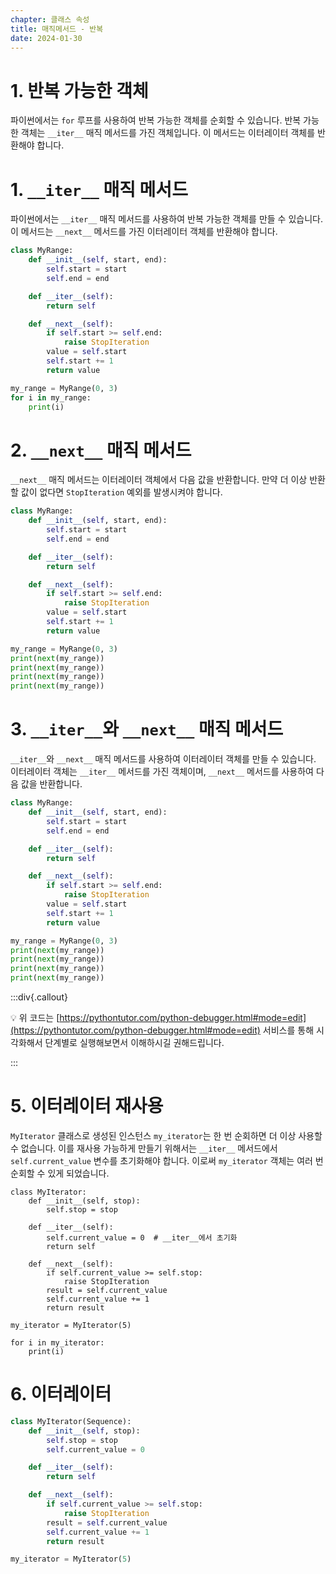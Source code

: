 ```yaml
---
chapter: 클래스 속성
title: 매직메서드 - 반복
date: 2024-01-30
---
```


# 1. 반복 가능한 객체

파이썬에서는 `for` 루프를 사용하여 반복 가능한 객체를 순회할 수 있습니다. 반복 가능한 객체는 `__iter__` 매직 메서드를 가진 객체입니다. 이 메서드는 이터레이터 객체를 반환해야 합니다.

# 1. `__iter__` 매직 메서드

파이썬에서는 `__iter__` 매직 메서드를 사용하여 반복 가능한 객체를 만들 수 있습니다. 이 메서드는 `__next__` 메서드를 가진 이터레이터 객체를 반환해야 합니다.

```python
class MyRange:
    def __init__(self, start, end):
        self.start = start
        self.end = end

    def __iter__(self):
        return self

    def __next__(self):
        if self.start >= self.end:
            raise StopIteration
        value = self.start
        self.start += 1
        return value

my_range = MyRange(0, 3)
for i in my_range:
    print(i)
```


# 2. `__next__` 매직 메서드

`__next__` 매직 메서드는 이터레이터 객체에서 다음 값을 반환합니다. 만약 더 이상 반환할 값이 없다면 `StopIteration` 예외를 발생시켜야 합니다.

```python
class MyRange:
    def __init__(self, start, end):
        self.start = start
        self.end = end

    def __iter__(self):
        return self

    def __next__(self):
        if self.start >= self.end:
            raise StopIteration
        value = self.start
        self.start += 1
        return value

my_range = MyRange(0, 3)
print(next(my_range))
print(next(my_range))
print(next(my_range))
print(next(my_range))
```

# 3. `__iter__`와 `__next__` 매직 메서드

`__iter__`와 `__next__` 매직 메서드를 사용하여 이터레이터 객체를 만들 수 있습니다. 이터레이터 객체는 `__iter__` 메서드를 가진 객체이며, `__next__` 메서드를 사용하여 다음 값을 반환합니다.

```python
class MyRange:
    def __init__(self, start, end):
        self.start = start
        self.end = end

    def __iter__(self):
        return self

    def __next__(self):
        if self.start >= self.end:
            raise StopIteration
        value = self.start
        self.start += 1
        return value

my_range = MyRange(0, 3)
print(next(my_range))
print(next(my_range))
print(next(my_range))
print(next(my_range))
```

:::div{.callout}

💡 위 코드는 [https://pythontutor.com/python-debugger.html#mode=edit](https://pythontutor.com/python-debugger.html#mode=edit) 서비스를 통해 시각화해서 단계별로 실행해보면서 이해하시길 권해드립니다.

:::

# 5. 이터레이터 재사용

`MyIterator` 클래스로 생성된 인스턴스 `my_iterator`는 한 번 순회하면 더 이상 사용할 수 없습니다. 이를 재사용 가능하게 만들기 위해서는 `__iter__` 메서드에서 `self.current_value` 변수를 초기화해야 합니다. 이로써 `my_iterator` 객체는 여러 번 순회할 수 있게 되었습니다.

```python-exec
class MyIterator:
    def __init__(self, stop):
        self.stop = stop

    def __iter__(self):
        self.current_value = 0  # __iter__에서 초기화
        return self

    def __next__(self):
        if self.current_value >= self.stop:
            raise StopIteration
        result = self.current_value
        self.current_value += 1
        return result

my_iterator = MyIterator(5)

for i in my_iterator:
    print(i)
```

# 6. 이터레이터

```python
class MyIterator(Sequence):
    def __init__(self, stop):
        self.stop = stop
        self.current_value = 0

    def __iter__(self):
        return self

    def __next__(self):
        if self.current_value >= self.stop:
            raise StopIteration
        result = self.current_value
        self.current_value += 1
        return result

my_iterator = MyIterator(5)
```